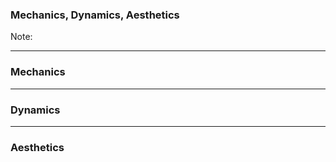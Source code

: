 ### Mechanics, Dynamics, Aesthetics

Note:

---

### Mechanics

---

### Dynamics

---

### Aesthetics
